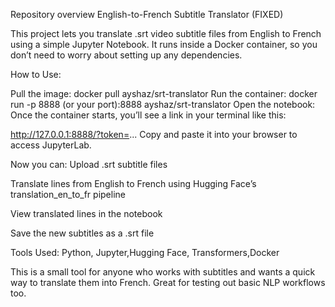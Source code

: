 Repository overview English-to-French Subtitle Translator (FIXED)

This project lets you translate .srt video subtitle files from English to French using a simple Jupyter Notebook. It runs inside a Docker container, so you don’t need to worry about setting up any dependencies.

How to Use:

Pull the image: docker pull ayshaz/srt-translator Run the container: docker run -p 8888 (or your port):8888 ayshaz/srt-translator Open the notebook: Once the container starts, you’ll see a link in your terminal like this:

http://127.0.0.1:8888/?token=⁠⁠... Copy and paste it into your browser to access JupyterLab.

Now you can: Upload .srt subtitle files

Translate lines from English to French using Hugging Face’s translation_en_to_fr pipeline

View translated lines in the notebook

Save the new subtitles as a .srt file

Tools Used: Python, Jupyter,Hugging Face, Transformers,Docker

This is a small tool for anyone who works with subtitles and wants a quick way to translate them into French. Great for testing out basic NLP workflows too.
